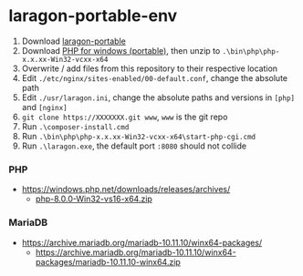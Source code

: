 laragon-portable-env
====================
1. Download [laragon-portable](https://laragon.org/download/)
2. Download [PHP for windows (portable)](https://windows.php.net/download), then unzip to `.\bin\php\php-x.x.xx-Win32-vcxx-x64`
3. Overwrite / add files from this repository to their respective location
4. Edit `./etc/nginx/sites-enabled/00-default.conf`, change the absolute path
5. Edit `./usr/laragon.ini`, change the absolute paths and versions in `[php]` and `[nginx]`
6. `git clone https://XXXXXXX.git www`, `www` is the git repo
7. Run `.\composer-install.cmd`
8. Run `.\bin\php\php-x.x.xx-Win32-vcxx-x64\start-php-cgi.cmd`
9. Run `.\laragon.exe`, the default port `:8080` should not collide


### PHP
- https://windows.php.net/downloads/releases/archives/
  - [php-8.0.0-Win32-vs16-x64.zip](https://windows.php.net/downloads/releases/archives/php-8.0.0-Win32-vs16-x64.zip)

### MariaDB
- https://archive.mariadb.org/mariadb-10.11.10/winx64-packages/
  - https://archive.mariadb.org/mariadb-10.11.10/winx64-packages/mariadb-10.11.10-winx64.zip
